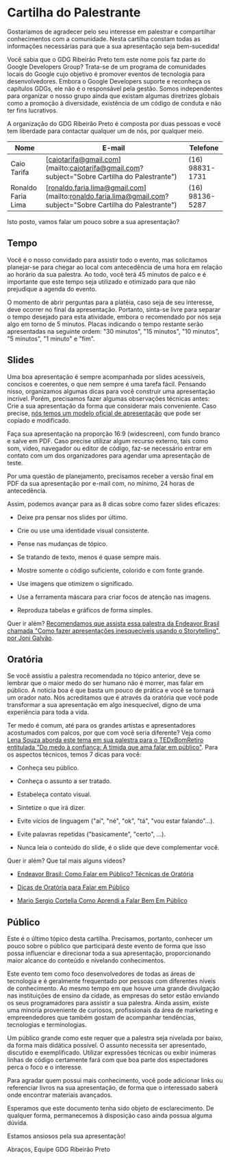 # Cartilha do Palestrante

Gostaríamos de agradecer pelo seu interesse em palestrar e compartilhar
conhecimentos com a comunidade. Nesta cartilha constam todas as informações
necessárias para que a sua apresentação seja bem-sucedida!

Você sabia que o GDG Ribeirão Preto tem este nome pois faz parte do Google
Developers Group? Trata-se de um programa de comunidades locais do Google cujo
objetivo é promover eventos de tecnologia para desenvolvedores. Embora o Google
Developers suporte e reconheça os capítulos GDGs, ele não é o responsável pela
gestão. Somos independentes para organizar o nosso grupo ainda que existam
algumas diretrizes globais como a promoção à diversidade, existência de um
código de conduta e não ter fins lucrativos.

A organização do GDG Ribeirão Preto é composta por duas pessoas e você tem
liberdade para contactar qualquer um de nós, por qualquer meio.

| Nome               | E-mail                       | Telefone        |
|--------------------|------------------------------|-----------------|
| Caio Tarifa        | [caiotarifa@gmail.com](mailto:caiotarifa@gmail.com?subject="Sobre Cartilha do Palestrante") | (16) 98831-1731 |
| Ronaldo Faria Lima | [ronaldo.faria.lima@gmail.com](mailto:ronaldo.faria.lima@gmail.com?subject="Sobre Cartilha do Palestrante") | (16) 98136-5287 | 

Isto posto, vamos falar um pouco sobre a sua apresentação?

## Tempo

Você é o nosso convidado para assistir todo o evento, mas solicitamos
planejar-se para chegar ao local com antecedência de uma hora em relação ao
horário da sua palestra. Ao todo, você terá 45 minutos de palco e é importante
que este tempo seja utilizado e otimizado para que não prejudique a agenda do
evento.

O momento de abrir perguntas para a platéia, caso seja de seu interesse, deve
ocorrer no final da apresentação. Portanto, sinta-se livre para separar o tempo
desejado para esta atividade, embora o recomendado por nós seja algo em torno de
5 minutos.  Placas indicando o tempo restante serão apresentadas na seguinte
ordem: "30 minutos", "15 minutos", "10 minutos", "5 minutos", "1 minuto" e
"fim".

## Slides

Uma boa apresentação é sempre acompanhada por slides acessíveis, concisos e
coerentes, o que nem sempre é uma tarefa fácil. Pensando nisso, organizamos
algumas dicas para você construir uma apresentação incrível. Porém, precisamos
fazer algumas observações técnicas antes: Crie a sua apresentação da forma que
considerar mais conveniente. Caso precise, [nós temos um modelo oficial de
apresentação](https://docs.google.com/presentation/d/1kiZ-MwR4a_QblRsspI6vRd_tVMdPNU7kmxc5YkQPZJ0/edit#slide=id.g4ff79f1114_2_0)
que pode ser copiado e modificado.

Faça sua apresentação na proporção 16:9 (widescreen), com fundo branco e salve
em PDF.  Caso precise utilizar algum recurso externo, tais como som, vídeo,
navegador ou editor de código, faz-se necessário entrar em contato com um dos
organizadores para agendar uma apresentação de teste.

Por uma questão de planejamento, precisamos receber a versão final em PDF da sua
apresentação por e-mail com, no mínimo, 24 horas de antecedência.

Assim, podemos avançar para as 8 dicas sobre como fazer slides eficazes:

* Deixe pra pensar nos slides por último.

* Crie ou use uma identidade visual consistente.

* Pense nas mudanças de tópico.

* Se tratando de texto, menos é quase sempre mais.

* Mostre somente o código suficiente, colorido e com fonte grande.

* Use imagens que otimizem o significado.

* Use a ferramenta máscara para criar focos de atenção nas imagens.

* Reproduza tabelas e gráficos de forma simples.

Quer ir além? [Recomendamos que assista essa palestra da Endeavor Brasil chamada
"Como fazer apresentações inesquecíveis usando o Storytelling", por Joni
Galvão](https://www.youtube.com/watch?v=ZAGhbUSQDf0).

## Oratória

Se você assistiu a palestra recomendada no tópico anterior, deve se lembrar que
o maior medo do ser humano não é morrer, mas falar em público. A notícia boa é
que basta um pouco de prática e você se tornará um orador nato. Nós acreditamos
que é através da oratória que você pode transformar a sua apresentação em algo
inesquecível, digno de uma experiência para toda a vida.

Ter medo é comum, até para os grandes artistas e apresentadores acostumados com
palcos, por que com você seria diferente? Veja como [Lena Souza aborda este tema
em sua palestra para o TEDxBomRetiro entitulada "Do medo à confiança: A tímida
que ama falar em público"](https://www.youtube.com/watch?v=fEZ_u8o6i98).  Para
os aspectos técnicos, temos 7 dicas para você:

* Conheça seu público.

* Conheça o assunto a ser tratado.

* Estabeleça contato visual.

* Sintetize o que irá dizer.

* Evite vícios de linguagem ("aí", "né", "ok", "tá", "vou estar falando"...).

* Evite palavras repetidas ("basicamente", "certo", ...).

* Nunca leia o conteúdo do slide, é o slide que deve complementar você.

Quer ir além? Que tal mais alguns vídeos?

* [Endeavor Brasil: Como Falar em Público? Técnicas de
  Oratória](https://www.youtube.com/watch?v=G_CsArW2NFo)

* [Dicas de Oratória para Falar em
  Público](https://www.youtube.com/watch?v=RmSVHOqlS0I)

* [Mario Sergio Cortella Como Aprendi a Falar Bem Em
  Público](https://www.youtube.com/watch?v=ZnO37EyF6yg)

## Público

Este é o último tópico desta cartilha. Precisamos, portanto, conhecer um pouco
sobre o público que participará deste evento de forma que isso possa influenciar
e direcionar toda a sua apresentação, proporcionando maior alcance do conteúdo e
nivelando conhecimentos.

Este evento tem como foco desenvolvedores de todas as áreas de tecnologia e é
geralmente frequentado por pessoas com diferentes níveis de conhecimento. Ao
mesmo tempo em que houve uma grande divulgação nas instituições de ensino da
cidade, as empresas do setor estão enviando os seus programadores para assistir
a sua palestra. Ainda assim, existe uma minoria proveniente de curiosos,
profissionais da área de marketing e empreendedores que também gostam de
acompanhar tendências, tecnologias e terminologias.

Um público grande como este requer que a palestra seja nivelada por baixo, da
forma mais didática possível. O assunto necessita ser apresentado, discutido e
exemplificado. Utilizar expressões técnicas ou exibir inúmeras linhas de código
certamente fará com que boa parte dos espectadores perca o foco e o interesse.

Para agradar quem possui mais conhecimento, você pode adicionar links ou
referenciar livros na sua apresentação, de forma que o interessado saberá onde
encontrar materiais avançados.

Esperamos que este documento tenha sido objeto de esclarecimento. De qualquer
forma, permanecemos à disposição caso ainda possua alguma dúvida.

Estamos ansiosos pela sua apresentação!

Abraços,
Equipe GDG Ribeirão Preto
